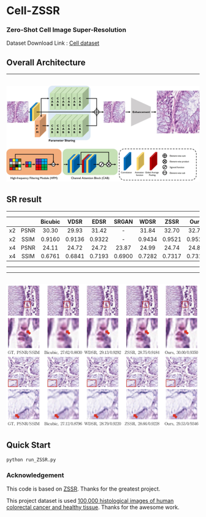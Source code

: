 # Cell-ZSSR
### Zero-Shot Cell Image Super-Resolution

Dataset Download Link : [Cell dataset](https://zenodo.org/record/1214456#.ZfjjttJBwUF)

## Overall Architecture
----------
![sketch](overall_architecture.jpg)
----------

## SR result
----------
|  |  | Bicubic | VDSR | EDSR | SRGAN | WDSR | ZSSR | Ours |
|-------|:---------:|:---------:|:---------:|:---------:|:---------:|:---------:|:---------:|:---------:|
| x2 | PSNR | 30.30 | 29.93 | 31.42 | - | 31.84 | 32.70 | 32.74 |
| x2 | SSIM | 0.9160 | 0.9136 | 0.9322 | - | 0.9434 | 0.9521 | 0.9523 |
| x4 | PSNR | 24.11 | 24.72 | 24.72 | 23.87 | 24.99 | 24.74 | 24.83 |
| x4 | SSIM | 0.6761 | 0.6841 | 0.7193 | 0.6900 | 0.7282 | 0.7317 | 0.7318 |
----------

----------
![sketch](cell_result.png)
----------

## Quick Start
```
python run_ZSSR.py
```
### Acknowledgement
This code is based on [ZSSR](https://github.com/assafshocher/ZSSR). Thanks for the greatest project.

This project dataset is used [100,000 histological images of human colorectal cancer and healthy tissue](https://zenodo.org/record/1214456#.ZfjjttJBwUF). Thanks for the awesome work.
